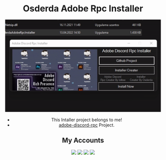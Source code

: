 <div align="center">
  
# Osderda Adobe Rpc Installer
  
![Osderda](https://github.com/Osderda/OsderdaAdobeDiscordRpcInstaller/blob/add-license-1/video/installer.gif)

- This Intaller project belongs to me!
- [adobe-discord-rpc](https://github.com/lolitee/adobe-discord-rpc/) Project. 
</div>
<h2 align="center" >My Accounts</h2>
<p align="center">
<a href="https://discord.com/users/537084058774011905" target"blank_"><img src="https://img.shields.io/badge/discord%20-7289DA.svg?&style=for-the-badge&logo=discord&logoColor=white"></a>
<a href="https://github.com/osderda" target"blank_"><img src="https://img.shields.io/badge/GitHub%20-191717.svg?&style=for-the-badge&logo=github&logoColor=white"></a>
<a href="https://www.instagram.com/osderda/" target"blank_"><img src="https://img.shields.io/badge/INSTAGRAM%20-DC3175.svg?&style=for-the-badge&logo=instagram&logoColor=white"></a>
<a href="https://discord.gg/3k5aPZhdxR" target"blank_"><img src="https://img.shields.io/discord/813407969425227808?style=for-the-badge&color=7289da&label=Discord Server&logo=node.js&logoColor=white"></a>
